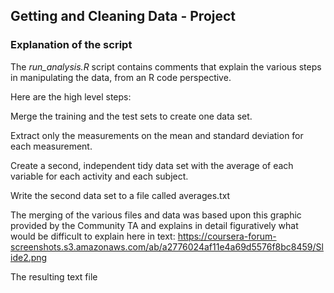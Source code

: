## Getting and Cleaning Data - Project

### Explanation of the script

The _run_analysis.R_ script contains comments that explain the various steps in manipulating the data, from an R code perspective.

Here are the high level steps:

Merge the training and the test sets to create one data set.

Extract only the measurements on the mean and standard deviation for each measurement. 

Create a second, independent tidy data set with the average of each variable for each activity and each subject. 

Write the second data set to a file called averages.txt

The merging of the various files and data was based upon this graphic provided by the Community TA and explains in detail figuratively what would be difficult to explain here in text: https://coursera-forum-screenshots.s3.amazonaws.com/ab/a2776024af11e4a69d5576f8bc8459/Slide2.png

The resulting text file 

